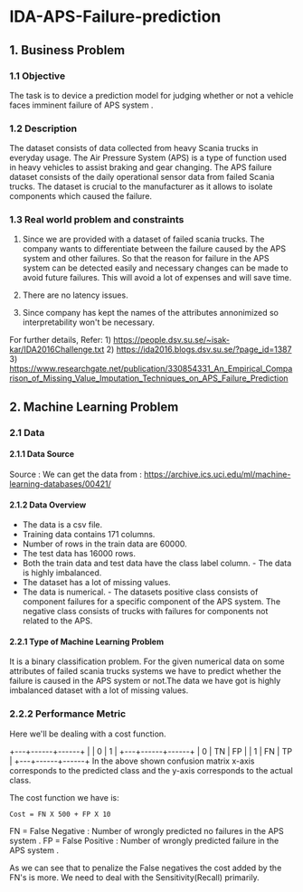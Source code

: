 # IDA-APS-Failure-prediction
## 1. Business Problem
### 1.1 Objective
The task is to device a prediction model for judging whether or not a vehicle faces imminent failure of APS system .

### 1.2 Description
The dataset consists of data collected from heavy Scania trucks in everyday usage. The Air Pressure System (APS) is a type of function used in heavy vehicles to assist braking and gear changing. The APS failure dataset consists of the daily operational sensor data from failed Scania trucks. The dataset is crucial to the manufacturer as it allows to isolate components which caused the failure.

### 1.3 Real world problem and constraints
1. Since we are provided with a dataset of failed scania trucks. The company wants to differentiate between the failure caused by the APS system and other failures. So that the reason for failure in the APS system can be detected easily and necessary changes can be made to avoid future failures. This will avoid a lot of expenses and will save time.

2. There are no latency issues.

3. Since company has kept the names of the attributes annonimized so interpretability won't be necessary.

For further details, Refer: 1) https://people.dsv.su.se/~isak-kar/IDA2016Challenge.txt
2) https://ida2016.blogs.dsv.su.se/?page_id=1387
3) https://www.researchgate.net/publication/330854331_An_Empirical_Comparison_of_Missing_Value_Imputation_Techniques_on_APS_Failure_Prediction

## 2. Machine Learning Problem
### 2.1 Data
#### 2.1.1 Data Source
Source : We can get the data from : https://archive.ics.uci.edu/ml/machine-learning-databases/00421/

#### 2.1.2 Data Overview
- The data is a csv file.
- Training data contains 171 columns.
- Number of rows in the train data are 60000.
- The test data has 16000 rows.
- Both the train data and test data have the class label column. - The data is highly imbalanced.
- The dataset has a lot of missing values.
- The data is numerical. - The datasets positive class consists of component failures for a specific component of the APS system. The negative class
consists of trucks with failures for components not related to the APS.
#### 2.2.1 Type of Machine Learning Problem
It is a binary classification problem. For the given numerical data on some attributes of failed scania trucks systems we have to predict whether the failure is caused in the APS system or not.The data we have got is highly imbalanced dataset with a lot of missing values.

### 2.2.2 Performance Metric
Here we'll be dealing with a cost function.

+---+------+------+
|   |  0   |  1   |
+---+------+------+
| 0 |  TN  |  FP  |
| 1 |  FN  |  TP  |
+---+------+------+
In the above shown confusion matrix x-axis corresponds to the predicted class and the y-axis corresponds to the actual class.

The cost function we have is:

    Cost = FN X 500 + FP X 10 
FN = False Negative : Number of wrongly predicted no failures in the APS system .
FP = False Positive : Number of wrongly predicted failure in the APS system .

As we can see that to penalize the False negatives the cost added by the FN's is more. We need to deal with the Sensitivity(Recall) primarily.
